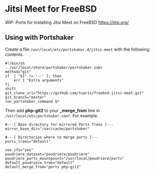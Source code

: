 Jitsi Meet for FreeBSD
=====

WIP: Ports for installing Jitsi Meet on FreeBSD
https://jitsi.org/

## Using with Portshaker

Create a file `/usr/local/etc/portshaker.d/jitsi-meet` with the following contents.
```
#!/bin/sh
. /usr/local/share/portshaker/portshaker.subr
method="git"
if	[ "$1" != '--' ]; then
	err 1 "Extra arguments"
fi
shift
git_clone_uri="https://github.com/tuaris/freebsd-jitsi-meet.git"
git_branch="master"
run_portshaker_command $*
```

Then add **php-git2** to your **_merge_from** line in `/usr/local/etc/portshaker.conf`.  For example.

```
#---[ Base directory for mirrored Ports Trees ]---
mirror_base_dir="/var/cache/portshaker"

#---[ Directories where to merge ports ]---
ports_trees="default"

use_zfs="yes"
poudriere_dataset="poudriere/poudriere"
poudriere_ports_mountpoint="/usr/local/poudriere/ports"
default_poudriere_tree="default"
default_merge_from="ports php-git2"
```


